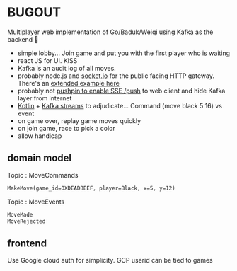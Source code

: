 # BUGOUT

Multiplayer web implementation of Go/Baduk/Weiqi using Kafka as the backend 🐛

- simple lobby... Join game and put you with the first player who is waiting
- react JS for UI. KISS
- Kafka is an audit log of all moves.
- probably node.js and [socket.io](https://socket.io/get-started/chat) for the public facing HTTP gateway. There's an [extended example here](https://hackernoon.com/using-kafka-with-nodejs-socketio-and-d3js-to-build-a-real-time-map-b6d3c3eae381)
- probably not [pushpin to enable SSE /push](https://hackernoon.com/supercharging-kafka-enable-realtime-web-streaming-by-adding-pushpin-fd62a9809d94) to web client and hide Kafka layer from internet
- [Kotlin](https://blog.ippon.tech/kafka-tutorial-6-kafka-streams-in-kotlin/) + [Kafka streams](https://kafka.apache.org/22/documentation/streams/quickstart) to adjudicate... Command (move black 5 16) vs event
- on game over, replay game moves quickly
- on join game, race to pick a color
- allow handicap

## domain model

Topic : MoveCommands 

```txt
MakeMove(game_id=0XDEADBEEF, player=Black, x=5, y=12)
```

Topic : MoveEvents

```txt
MoveMade
MoveRejected
```

## frontend

Use Google cloud auth for simplicity. GCP userid can be tied to games

